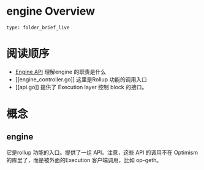 # engine Overview
 
```ccard
type: folder_brief_live
```
 

# 阅读顺序

- [Engine API](https://specs.optimism.io/protocol/overview.html?#engine-api) 理解engine 的职责是什么
- [[engine_controller.go]] 这里是Rollup 功能的调用入口
- [[api.go]] 提供了 Execution layer 控制 block 的接口。

# 概念
## engine 
它是rollup 功能的入口。提供了一组 API。注意，这些 API 的调用不在 Optimism 的库里了，而是被外面的Execution 客户端调用，比如 op-geth。
